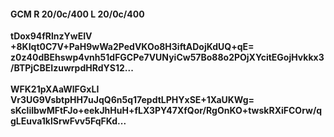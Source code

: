 #### GCM R 20/0c/400 L 20/0c/400
**tDox94fRlnzYwEIV**<br/>**+8KIqt0C7V+PaH9wWa2PedVKOo8H3iftADojKdUQ+qE=**<br/>**z0z40dBEhswp4vnh51dFGCPe7VUNyiCw57Bo88o2POjXYcitEGojHvkkx3/BTPjCBEIzuwrpdHRdYS12...**<br/><br/>
**WFK21pXAaWlFGxLI**<br/>**Vr3UG9VsbtpHH7uJqQ6n5q17epdtLPHYxSE+1XaUKWg=**<br/>**sKcliIbwMFtFJo+eekJhHuH+fLX3PY47XfQor/RgOnKO+twskRXiFCOrw/qgLEuva1klSrwFvv5FqFKd...**